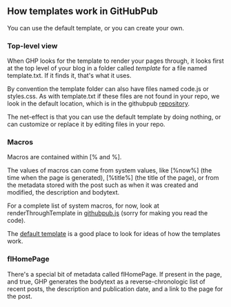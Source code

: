 ## How templates work in GitHubPub

You can use the default template, or you can create your own.

### Top-level view

When GHP looks for the template to render your pages through, it looks first at the top level of your blog in a folder called <i>template</i> for a file named template.txt. If it finds it, that's what it uses. 

By convention the template folder can also have files named code.js or styles.css. As with template.txt if these files are not found in your repo, we look in the default location, which is in the githubpub <a href="https://github.com/scripting/githubpub/tree/master/defaultfiles/template">repository</a>.

The net-effect is that you can use the default template by doing nothing, or can customize or replace it by editing files in your repo.

### Macros

Macros are contained within [% and %].

The values of macros can come from system values, like [%now%] (the time when the page is generated), [%title%] (the title of the page), or from the metadata stored with the post such as when it was created and modified, the description and bodytext. 

For a complete list of system macros, for now, look at renderThroughTemplate in <a href="https://github.com/scripting/githubpub/blob/master/githubpub.js">githubpub.js</a> (sorry for making you read the code). 

The <a href="https://github.com/scripting/githubpub/blob/master/defaultfiles/template/template.txt">default template</a> is a good place to look for ideas of how the templates work. 

### flHomePage

There's a special bit of metadata called flHomePage. If present in the page, and true, GHP generates the bodytext as a reverse-chronologic list of recent posts, the description and publication date, and a link to the page for the post. 

